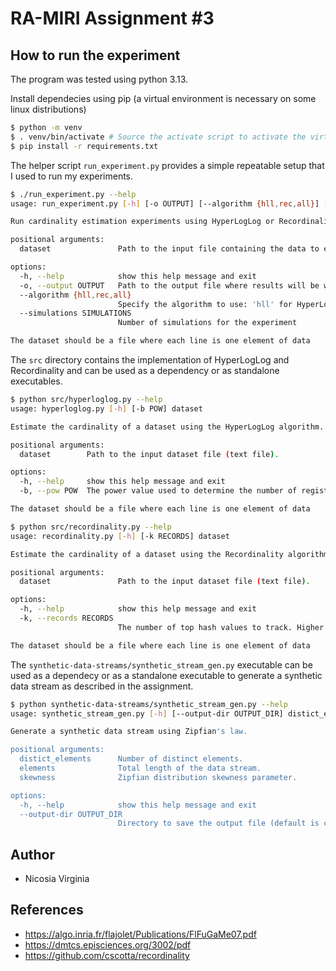 # RA-MIRI Assignment #3

## How to run the experiment

The program was tested using python 3.13.

Install dependecies using pip (a virtual environment is necessary on some linux distributions)
```sh
$ python -m venv
$ . venv/bin/activate # Source the activate script to activate the virtual environment
$ pip install -r requirements.txt
```

The helper script `run_experiment.py` provides a simple repeatable setup that I used to run my experiments.
```sh
$ ./run_experiment.py --help
usage: run_experiment.py [-h] [-o OUTPUT] [--algorithm {hll,rec,all}] [--simulations SIMULATIONS] dataset

Run cardinality estimation experiments using HyperLogLog or Recordinality.

positional arguments:
  dataset               Path to the input file containing the data to estimate cardinality.

options:
  -h, --help            show this help message and exit
  -o, --output OUTPUT   Path to the output file where results will be written.
  --algorithm {hll,rec,all}
                        Specify the algorithm to use: 'hll' for HyperLogLog, 'rec' for Recordinality, or 'all' for both. Default is 'all'.
  --simulations SIMULATIONS
                        Number of simulations for the experiment

The dataset should be a file where each line is one element of data

```

The `src` directory contains the implementation of HyperLogLog and Recordinality and can be used as a dependency or as standalone executables.
```sh
$ python src/hyperloglog.py --help
usage: hyperloglog.py [-h] [-b POW] dataset

Estimate the cardinality of a dataset using the HyperLogLog algorithm.

positional arguments:
  dataset        Path to the input dataset file (text file).

options:
  -h, --help     show this help message and exit
  -b, --pow POW  The power value used to determine the number of registers (2 ** pow_register). Must be between 4 and 16 (default: 16).

The dataset should be a file where each line is one element of data

$ python src/recordinality.py --help
usage: recordinality.py [-h] [-k RECORDS] dataset

Estimate the cardinality of a dataset using the Recordinality algorithm.

positional arguments:
  dataset               Path to the input dataset file (text file).

options:
  -h, --help            show this help message and exit
  -k, --records RECORDS
                        The number of top hash values to track. Higher values increase accuracy but require more memory. (Default: 16)

The dataset should be a file where each line is one element of data

```

The `synthetic-data-streams/synthetic_stream_gen.py` executable can be used as a dependecy or as a standalone executable to generate a synthetic data stream as described in the assignment.
```sh
$ python synthetic-data-streams/synthetic_stream_gen.py --help
usage: synthetic_stream_gen.py [-h] [--output-dir OUTPUT_DIR] distict_elements elements skewness

Generate a synthetic data stream using Zipfian's law.

positional arguments:
  distict_elements      Number of distinct elements.
  elements              Total length of the data stream.
  skewness              Zipfian distribution skewness parameter.

options:
  -h, --help            show this help message and exit
  --output-dir OUTPUT_DIR
                        Directory to save the output file (default is current directory).

```

## Author
- Nicosia Virginia

## References
- https://algo.inria.fr/flajolet/Publications/FlFuGaMe07.pdf
- https://dmtcs.episciences.org/3002/pdf
- https://github.com/cscotta/recordinality
